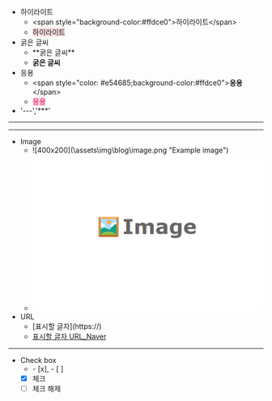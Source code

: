 - 하이라이트
  - \<span style="background-color:#ffdce0">하이라이트\</span>  
  - <span style="background-color:#ffdce0">하이라이트</span>
- 굵은 글씨
  - \*\*굵은 글씨\*\*  
  - **굵은 글씨**  
- 응용
  - \<span style="color: #e54685;background-color:#ffdce0">**응용**\</span>
  - <span style="color: #e54685;background-color:#ffdce0">**응용**</span>
- '---','***'
---
--- 
- Image   
  - \!\[400x200](\assets\img\blog\image.png "Example image")
  - ![400x200](\assets\img\blog\image.png "Example image")
- URL
  - \[표시할 글자](https://)  
  - [표시할 글자 URL_Naver](https://www.naver.com/)  
---
- Check box
  - \- [x], \- [ ]
  - [x]  체크
  - [ ]  체크 해제
